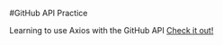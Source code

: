 #GitHub API Practice

Learning to use Axios with the GitHub API
[Check it out!](https://axios-api-github.netlify.app/)
